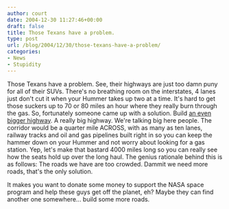 ```yaml
---
author: court
date: 2004-12-30 11:27:46+00:00
draft: false
title: Those Texans have a problem.
type: post
url: /blog/2004/12/30/those-texans-have-a-problem/
categories:
- News
- Stupidity
---
```


Those Texans have a problem.  See, their highways are just too damn puny for all of their SUVs.  There's no breathing room on the interstates, 4 lanes just don't cut it when your Hummer takes up two at a time.  It's hard to get those suckers up to 70 or 80 miles an hour where they really burn through the gas.  So, fortunately someone came up with a solution.  Build [ an even bigger highway](http://story.news.yahoo.com/news?tmpl=story&cid=533&e=5&u=/ap/20041229/ap_on_re_us/texas_superhighways).  A really big highway.  We're talking big here people.  The corridor would be a quarter mile ACROSS, with as many as ten lanes, railway tracks and oil and gas pipelines built right in so you can keep the hammer down on your Hummer and not worry about looking for a gas station.  Yep, let's make that bastard 4000 miles long so you can really see how the seats hold up over the long haul.  The genius rationale behind this is as follows:  The roads we have are too crowded.  Dammit we need more roads, that's the only solution.

It makes you want to donate some money to support the NASA space program and help these guys get off the planet, eh?  Maybe they can find another one somewhere... build some more roads.
